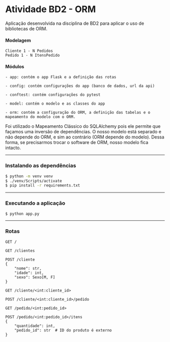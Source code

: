 # Atividade BD2 - ORM

Aplicação desenvolvida na disciplina de BD2 para aplicar o uso de bibliotecas de ORM.

#### Modelagem

```
Cliente 1 - N Pedidos
Pedido 1 - N ItensPedido
```

#### Módulos

```
- app: contém o app Flask e a definição das rotas

- config: contém configurações do app (banco de dados, url da api)

- conftest: contém configurações do pytest

- model: contém o modelo e as classes do app

- orm: contém a configuração do ORM, a definição das tabelas e o mapeamento do modelo com o ORM.
```
Foi utilizado o Mapeamento Clássico do SQLAlchemy pois ele permite que façamos uma inversão de dependências. O nosso modelo está separado e não depende do ORM, e sim ao contrário (ORM depende do modelo). Dessa forma, se precisarmos trocar o software de ORM, nosso modelo fica intacto.


---
### Instalando as dependências

```bash
$ python -m venv venv
$ ./venv/Scripts/activate
$ pip install -r requirements.txt
```

---
### Executando a aplicação

```bash
$ python app.py
```

---
### Rotas

```
GET /

GET /clientes

POST /cliente
{
    "nome": str,
    "idade": int,
    "sexo": Sexo[M, F]
}

GET /cliente/<int:cliente_id>

POST /cliente/<int:cliente_id>/pedido

GET /pedido/<int:pedido_id>

POST /pedido/<int:pedido_id>/itens
{
    "quantidade": int,
    "pedido_id": str  # ID do produto é externo
}
```
